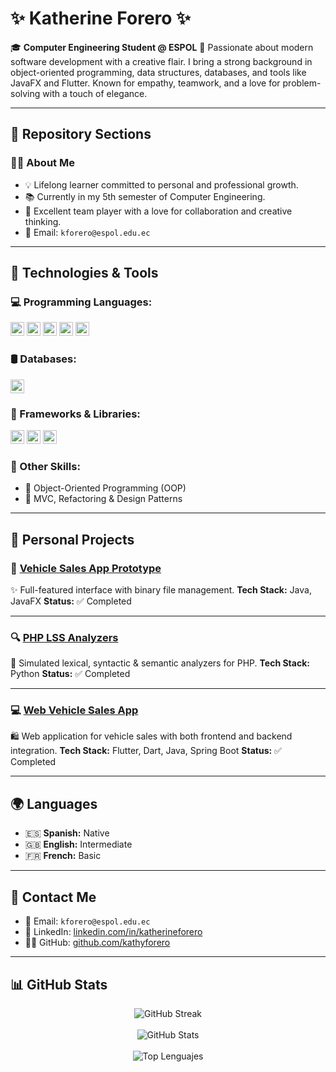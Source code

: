# ✨ Katherine Forero ✨

🎓 **Computer Engineering Student @ ESPOL**
💖 Passionate about modern software development with a creative flair. I bring a strong background in object-oriented programming, data structures, databases, and tools like JavaFX and Flutter. Known for empathy, teamwork, and a love for problem-solving with a touch of elegance.

---

## 💖 Repository Sections

### 💁‍♀️ About Me

* 💡 Lifelong learner committed to personal and professional growth.
* 📚 Currently in my 5th semester of Computer Engineering.
* 🤝 Excellent team player with a love for collaboration and creative thinking.
* 📧 Email: `kforero@espol.edu.ec`

---

## 🧰 Technologies & Tools

### 💻 Programming Languages:

<img src="https://img.shields.io/badge/Java-%23ED8B00.svg?style=plastic&logo=openjdk&logoColor=white" height="22"> <img src="https://img.shields.io/badge/Python-%233776AB.svg?style=plastic&logo=python&logoColor=white" height="22"> <img src="https://img.shields.io/badge/PHP-%23777BB4.svg?style=plastic&logo=php&logoColor=white" height="22"> <img src="https://img.shields.io/badge/Ruby-%23CC342D.svg?style=plastic&logo=ruby&logoColor=white" height="22"> <img src="https://img.shields.io/badge/Dart-%230175C2.svg?style=plastic&logo=dart&logoColor=white" height="22">

### 🛢 Databases:

<img src="https://img.shields.io/badge/MySQL-%2300f.svg?style=plastic&logo=mysql&logoColor=white" height="22">

### 🌈 Frameworks & Libraries:

<img src="https://img.shields.io/badge/JavaFX-%2343853D.svg?style=plastic&logo=java&logoColor=white" height="22"> <img src="https://img.shields.io/badge/Flutter-%2302569B.svg?style=plastic&logo=flutter&logoColor=white" height="22"> <img src="https://img.shields.io/badge/JUnit-%23525d6d.svg?style=plastic&logo=java&logoColor=white" height="22">

### 🧠 Other Skills:

* 🔄 Object-Oriented Programming (OOP)
* 🧠 MVC, Refactoring & Design Patterns

---

## 🌷 Personal Projects

### 🚗 [Vehicle Sales App Prototype](https://github.com/kathyforero/Proyecto-EstructurasDeDatos.git)

✨ Full-featured interface with binary file management.
**Tech Stack:** Java, JavaFX
**Status:** ✅ Completed

---

### 🔍 [PHP LSS Analyzers](https://github.com/kathyforero/ProyectoPHP-AnalizadoresLSS.git)

🧪 Simulated lexical, syntactic & semantic analyzers for PHP.
**Tech Stack:** Python
**Status:** ✅ Completed

---

### 💻 [Web Vehicle Sales App](https://github.com/kathyforero/LP-FINAL.git)

🛍 Web application for vehicle sales with both frontend and backend integration.
**Tech Stack:** Flutter, Dart, Java, Spring Boot
**Status:** ✅ Completed

---

## 🌍 Languages

* 🇪🇸 **Spanish:** Native
* 🇬🇧 **English:** Intermediate
* 🇫🇷 **French:** Basic

---

## 💌 Contact Me

* 📧 Email: `kforero@espol.edu.ec`
* 💼 LinkedIn: [linkedin.com/in/katherineforero](https://www.linkedin.com/in/katherineforero)
* 🐱‍👤 GitHub: [github.com/kathyforero](https://github.com/kathyforero)

---

## 📊 GitHub Stats

<p align="center">
  <img src="https://github-readme-streak-stats.herokuapp.com?user=kathyforero&theme=rose-pine&border_radius=20" alt="GitHub Streak"/>
  <br><br>
  <img src="https://github-readme-stats.vercel.app/api?username=kathyforero&show_icons=true&theme=rose_pine&border_radius=20" alt="GitHub Stats"/>
  <br><br>
  <img src="https://github-readme-stats.vercel.app/api/top-langs/?username=kathyforero&layout=compact&theme=rose_pine&border_radius=20" alt="Top Lenguajes"/>
</p>


